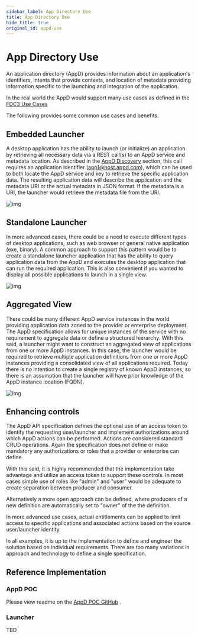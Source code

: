 ```yaml
---
sidebar_label: App Directory Use
title: App Directory Use
hide_title: true
original_id: appd-use
---
```


# App Directory Use

An application directory (AppD) provides information about an application's
identifiers, intents that provide contexts, and location of metadata providing
information specific to the launching and integration of the application.

In the real world the AppD would support many use cases as defined in the
[FDC3 Use Cases](use-cases/use-cases-intro)

The following provides some common use cases and benefits.

## Embedded Launcher
A desktop application has the ability to launch (or initialize) an application
by retrieving all necessary data via a REST call(s) to an AppD service
and metadata location. As described in the [AppD Discovery](/AppD_Discovery)
section, this call requires an application identifier (app1@host.appd.com),
which can be used to both locate the AppD service and key to retrieve the
specific application data. The resulting application data will describe the
application and the metadata URI or the actual
metadata in JSON format. If the metadata is a URI, the launcher would
retrieve the metadata file from the URI.

![img](/assets/appd_launcher_embedded.png)


## Standalone Launcher

In more advanced cases, there could be a need to execute different types
of desktop applications, such as web browser or general native application
(exe, binary). A common approach to support this pattern would be to
create a standalone launcher application that has the ability to query
application data from the AppD and executes the desktop application that
can run the required application. This is also convenient if you wanted
to display all possible applications to launch in a single view.

![img](/assets/appd_launcher_standalone.png)


## Aggregated View

There could be many different AppD service instances in the world providing
application data zoned to the provider or enterprise deployment. The
AppD specification allows for unique instances of the service with no
requirement to aggregate data or define a structured hierarchy. With this
said, a launcher might want to construct an aggregated view of applications
from one or more AppD instances. In this case, the launcher would be
required to retrieve multiple application definitions from one or more
AppD instances providing a consolidated view of all applications required.
Today there is no intention to create a single registry of known AppD
instances, so there is an assumption that the launcher will have prior
knowledge of the AppD instance location (FQDN).

![img](/assets/appd_launcher_aggregated.png)


## Enhancing controls

The AppD API specification defines the optional use of an access token to
identify the requesting user/launcher and implement authorizations around which AppD actions can be performed. Actions are considered standard CRUD operations.
Again the specification does not define or make mandatory any authorizations
or roles that a provider or enterprise can define.

With this said, it is highly recommended that the implementation take advantage
and utilize an access token to support these controls. In most cases simple
use of roles like "admin" and "user" would be adequate to create separation
between producer and consumer.

Alternatively a more open approach can be defined, where producers of a new
definition are automatically set to "owner" of the the definition.

In more advanced use cases, actual entitlements can be applied to limit
access to specific applications and associated actions based on the source
user/launcher identity.

In all examples, it is up to the implementation to define and engineer the solution
based on individual requirements. There are too many variations in approach
and technology to define a single specification.



## Reference Implementation

### AppD POC
Please view readme on the [AppD POC GitHub](https://github.com/FDC3/appd-poc) .


### Launcher

TBD